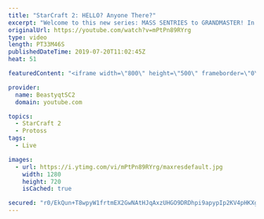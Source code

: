 ```yaml
---
title: "StarCraft 2: HELLO? Anyone There?"
excerpt: "Welcome to this new series: MASS SENTRIES to GRANDMASTER! In this series, we will see how far I can get by playing ONLY Sentries on the ladder in ALL Protoss matchups!  This set of games in this series ends with a great turn of events - my opponent thinks I'm actually AlphaStar!   Feel free to let me"
originalUrl: https://youtube.com/watch?v=mPtPn89RYrg
type: video
length: PT33M46S
publishedDateTime: 2019-07-20T11:02:45Z
heat: 51

featuredContent: "<iframe width=\"800\" height=\"500\" frameborder=\"0\" src=\"https://www.youtube.com/embed/mPtPn89RYrg\" allow=\"accelerometer; autoplay; encrypted-media; gyroscope; picture-in-picture\" allowfullscreen></iframe>"

provider:
  name: BeastyqtSC2
  domain: youtube.com

topics:
  - StarCraft 2
  - Protoss
tags:
  - Live

images:
  - url: https://i.ytimg.com/vi/mPtPn89RYrg/maxresdefault.jpg
    width: 1280
    height: 720
    isCached: true

secured: "r0/EkQun+T8wpyW1frtmEX2GwNAtHJqAxzUHGO9DRDhpi9apypIp2KV4pHKXgFaHN6Fbo4zta8BRkSylsocSQEb3ae6Xd7Ldz8SfFhsgl8m6qJwGXJRVu4p6+H3CRpFDg2U5V6rqiEk3k6Wrz+N4VnOcyenTGvthaiUPM0MnAcZC5CaB5ThY3ZL/FuxcmnnNZ+yUV56IujavVyQax+b4jTIWn2+RQ1c1d/1/eNND1lCxQ4cefvdfDvRB7n9M8s3Y1/mJMG5qfLO5C0LtDAVrRuI9sziYkIMwEiHNCbvIw9/yDk+DZEMAaI3InUV6bEJ4Rgiy/sWiCfX7jhWBltiB3gBTqO8vwJ3bcwPBsneoUVdHW4zyTI/5WrjcpdbLAMNmgSb+0jHgiqUCGV9deNd++JI1lhIu7uM6VF1uOGjrvyY=;NdHZWumm63oVZzBp0IZx7g=="
---
```


